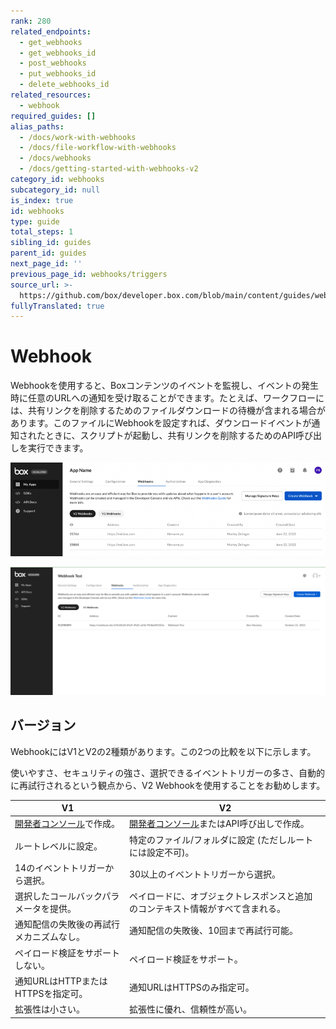 ```yaml
---
rank: 280
related_endpoints:
  - get_webhooks
  - get_webhooks_id
  - post_webhooks
  - put_webhooks_id
  - delete_webhooks_id
related_resources:
  - webhook
required_guides: []
alias_paths:
  - /docs/work-with-webhooks
  - /docs/file-workflow-with-webhooks
  - /docs/webhooks
  - /docs/getting-started-with-webhooks-v2
category_id: webhooks
subcategory_id: null
is_index: true
id: webhooks
type: guide
total_steps: 1
sibling_id: guides
parent_id: guides
next_page_id: ''
previous_page_id: webhooks/triggers
source_url: >-
  https://github.com/box/developer.box.com/blob/main/content/guides/webhooks/index.md
fullyTranslated: true
---
```

# Webhook

Webhookを使用すると、Boxコンテンツのイベントを監視し、イベントの発生時に任意のURLへの通知を受け取ることができます。たとえば、ワークフローには、共有リンクを削除するためのファイルダウンロードの待機が含まれる場合があります。このファイルにWebhookを設定すれば、ダウンロードイベントが通知されたときに、スクリプトが起動し、共有リンクを削除するためのAPI呼び出しを実行できます。

<ImageFrame center shadow border>

![Webhookの開発者コンソール](./images/webhook_developer_console.png)

</ImageFrame>

<ImageFrame center shadow border>

![Webhookの開発者コンソール](./images/webhooksV2preview.png)

</ImageFrame>

## バージョン

WebhookにはV1とV2の2種類があります。この2つの比較を以下に示します。

<Message type="notice">

使いやすさ、セキュリティの強さ、選択できるイベントトリガーの多さ、自動的に再試行されるという観点から、V2 Webhookを使用することをお勧めします。

</Message>

<!-- markdownlint-disable line-length -->

| V1                      | V2                                      |
| ----------------------- | --------------------------------------- |
| [開発者コンソール][console]で作成。 | [開発者コンソール][console]またはAPI呼び出しで作成。       |
| ルートレベルに設定。              | 特定のファイル/フォルダに設定 (ただしルートには設定不可)。         |
| 14のイベントトリガーから選択。        | 30以上のイベントトリガーから選択。                      |
| 選択したコールバックパラメータを提供。     | ペイロードに、オブジェクトレスポンスと追加のコンテキスト情報がすべて含まれる。 |
| 通知配信の失敗後の再試行メカニズムなし。    | 通知配信の失敗後、10回まで再試行可能。                    |
| ペイロード検証をサポートしない。        | ペイロード検証をサポート。                           |
| 通知URLはHTTPまたはHTTPSを指定可。 | 通知URLはHTTPSのみ指定可。                       |
| 拡張性は小さい。                | 拡張性に優れ、信頼性が高い。                          |

<!-- markdownlint-enable line-length -->

[console]: https://app.box.com/developers/console
